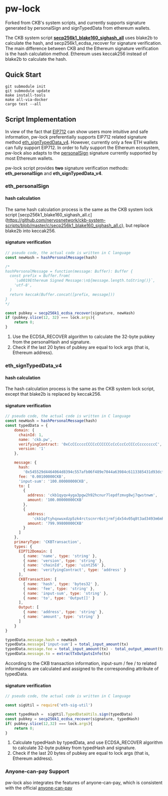 # pw-lock

Forked from CKB's system scripts, and currently supports signature generated by personalSign and signTypedData from ethereum wallets.

The CKB system script [**secp256k1_blake160_sighash_all**](https://github.com/nervosnetwork/ckb-system-scripts/blob/master/c/secp256k1_blake160_sighash_all.c) uses blake2b to calculate the hash, and secp256k1_ecdsa_recover for signature verification. The main difference between CKB and the Ethereum signature verification is the hash calculation method. Ethereum uses keccak256 instead of blake2b to calculate the hash.

## Quick Start

```
git submodule init
git submodule update
make install-tools
make all-via-docker
cargo test --all
```

## Script Implementation

In view of the fact that [EIP712](https://github.com/ethereum/EIPs/blob/master/EIPS/eip-712.md) can show users more intuitive and safe information, pw-lock preferentially supports EIP712 related signature method [eth_signTypedData_v4](https://github.com/MetaMask/eth-sig-util/blob/11bfc0345f5fcd91b23e721c17dd32df08465d9c/index.ts#L493). However, currently only a few ETH wallets can fully support EIP712. In order to fully support the Ethereum ecosystem, pw-lock also adapts to the [personalSign](https://github.com/MetaMask/eth-sig-util/blob/11bfc0345f5fcd91b23e721c17dd32df08465d9c/index.ts#L299) signature currently supported by most Ethereum wallets.

pw-lock script provides **two** signature verification methods: **eth_personalSign** and **eth_signTypedData_v4**.

### eth_personalSign

#### hash calculation
The same hash calculation process is the same as the CKB system lock script [secp256k1_blake160_sighash_all.c] (https://github.com/nervosnetwork/ckb-system-scripts/blob/master/c/secp256k1_blake160_sighash_all.c), but replace blake2b into keccak256.

#### signature verification
```javascript
// pseudo code, the actual code is written in C language
const newHash = hashPersonalMessage(hash)

/*
hashPersonalMessage = function(message: Buffer): Buffer {
  const prefix = Buffer.from(
    `\u0019Ethereum Signed Message:\n${message.length.toString()}`,
    'utf-8',
  )
  return keccak(Buffer.concat([prefix, message]))
}
*/

const pubkey = secp256k1_ecdsa_recover(signature, newHash)
if (pubkey.slice(12, 32) === lock.args){
    return 0;
}
```
1. Use the ECDSA_RECOVER algorithm to calculate the 32-byte pubkey from the personalHash and signature.
2. Check if the last 20 bytes of pubkey are equal to lock args (that is, Ethereum address).



### eth_signTypedData_v4

#### hash calculation
The hash calculation process is the same as the CKB system lock script, except that blake2b is replaced by keccak256.

#### signature verification

```javascript
// pseudo code, the actual code is written in C language
const newHash = hashPersonalMessage(hash)
const typedData = {
    domain: {
      chainId: 1,
      name: 'ckb.pw',
      verifyingContract: '0xCcCCccccCCCCcCCCCCCcCcCccCcCCCcCcccccccC',
      version: '1'
    },

    message: {
      hash:
        '0x545529d4464064d8394c557afb06f489e7044a63984c6113385431d93dcffa1b',
      fee: '0.00100000CKB',
      'input-sum': '100.00000000CKB',
      to: [
        {
          address: 'ckb1qyqv4yga3pgw2h92hcnur7lepdfzmvg8wj7qwstnwm',
          amount: '100.00000000CKB'
        },
        {
          address:
            'ckb1qftyhqxwuxdzp5zk4rctscnrr6stjrmfjdx54v05q8t3ad3493m6mhcekrn0vk575h44ql9ry53z3gzhtc2exudxcyg',
          amount: '799.99800000CKB'
        }
      ]
    },
    primaryType: 'CKBTransaction',
    types: {
      EIP712Domain: [
        { name: 'name', type: 'string' },
        { name: 'version', type: 'string' },
        { name: 'chainId', type: 'uint256' },
        { name: 'verifyingContract', type: 'address' }
      ],
      CKBTransaction: [
        { name: 'hash', type: 'bytes32' },
        { name: 'fee', type: 'string' },
        { name: 'input-sum', type: 'string' },
        { name: 'to', type: 'Output[]' }
      ],
      Output: [
        { name: 'address', type: 'string' },
        { name: 'amount', type: 'string' }
      ]
    }
}

typedData.message.hash = newHash
typedData.message['input-sum'] = total_input_amount(tx)
typedData.message.fee = total_input_amount(tx) - total_output_amount(tx)
typedData.message.to = extractTxOutputsInfo(tx)

```
According to the CKB transaction information, input-sum / fee / to related informations are calculated and assigned to the corresponding attribute of typedData.

#### signature verification 
```javascript
// pseudo code, the actual code is written in C language

const sigUtil = require('eth-sig-util')

const typedHash =  sigUtil.TypedDataUtils.sign(typedData)
const pubkey = secp256k1_ecdsa_recover(signature, typedHash) 
if( pubkey.slice(12,32) === lock.args){
    return 0;
}
```

1. Calculate typedHash by typedData, and use ECDSA_RECOVER algorithm to calculate 32-byte pubkey from typedHash and signature.
2. Check if the last 20 bytes of pubkey are equal to lock args (that is, Ethereum address).


### Anyone-can-pay Support

pw-lock also integrates the features of anyone-can-pay, which is consistent with the official [anyone-can-pay](https://github.com/nervosnetwork/ckb-anyone-can-pay)